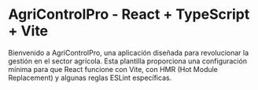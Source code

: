 # AgriControlPro - React + TypeScript + Vite

Bienvenido a AgriControlPro, una aplicación diseñada para revolucionar la gestión en el sector agrícola. Esta plantilla proporciona una configuración mínima para que React funcione con Vite, con HMR (Hot Module Replacement) y algunas reglas ESLint específicas.
